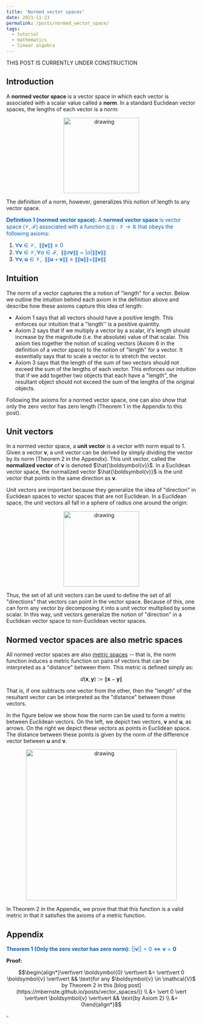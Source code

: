```yaml
---
title: 'Normed vector spaces'
date: 2021-11-23
permalink: /posts/normed_vector_space/
tags:
  - tutorial
  - mathematics
  - linear algebra
---
```


THIS POST IS CURRENTLY UNDER CONSTRUCTION

Introduction
------------

A **normed vector space** is a vector space in which each vector is associated with a scalar value called a **norm**.  In a standard Euclidean vector spaces, the lengths of each vector is a norm:

<center><img src="https://raw.githubusercontent.com/mbernste/mbernste.github.io/master/images/Norm.png" alt="drawing" width="200"/></center>

The definition of a norm, however, generalizes this notion of length to any vector space.  

<span style="color:#0060C6">**Definition 1 (normed vector space):** A **normed vector space** is vector space $(\mathcal{V}, \mathcal{F})$ associated with a function $\|\|.\|\| : \mathcal{V} \rightarrow \mathbb{R}$ that obeys the following axioms:</span>

1. <span style="color:#0060C6">$\forall \boldsymbol{v} \in \mathcal{V}, \ \ \|\|\boldsymbol{v}\|\| \geq 0$</span>  
2. <span style="color:#0060C6">$\forall \boldsymbol{v} \in \mathcal{V}, \forall \alpha \in \mathcal{F}, \ \ \|\|\alpha\boldsymbol{v}\|\| = |\alpha| \|\|\boldsymbol{v}\|\|$</span>  
3. <span style="color:#0060C6">$\forall \boldsymbol{v}, \boldsymbol{u} \in \mathcal{V}, \ \ \|\|\boldsymbol{u} + \boldsymbol{v}\|\| \leq \|\|\boldsymbol{u}\|\| + \|\|\boldsymbol{v}\|\|$</span>   

Intuition
---------

The norm of a vector captures the a notion of "length" for a vector.  Below we outline the intuition behind each axiom in the definition above and describe how these axioms capture this idea of length:

* Axiom 1 says that all vectors should have a positive length.  This enforces our intuition that a "length'' is a positive quantity.
* Axiom 2 says that if we multiply a vector by a scalar, it's length should increase by the magnitude (i.e. the absolute) value of that scalar. This axiom ties together the notion of scaling vectors (Axiom 6 in the definition of a vector space) to the notion of "length" for a vector.  It essentially says that to scale a vector is to stretch the vector.
* Axiom 3 says that the length of the sum of two vectors should not exceed the sum of the lengths of each vector.  This enforces our intuition that if we add together two objects that each have a "length", the resultant object should not exceed the sum of the lengths of the original objects.

Following the axioms for a normed vector space, one can also show that only the zero vector has zero length (Theorem 1 in the Appendix to this post).
  
Unit vectors
------------

In a normed vector space, a **unit vector** is a vector with norm equal to 1. Given a vector $\boldsymbol{v}$, a unit vector can be derived by simply dividing the vector by its norm (Theorem 2 in the Appendix).  This unit vector, called the **normalized vector** of $\boldsymbol{v}$ is denoted $\hat{\boldsymbol{v}}$.  In a Euclidean vector space, the normalized vector $\hat{\boldsymbol{v}}$ is the unit vector that points in the same direction as $\boldsymbol{v}$.  
 
Unit vectors are important because they generalize the idea of "direction" in Euclidean spaces to vector spaces that are not Euclidean. In a Euclidean space, the unit vectors all fall in a sphere of radius one around the origin:

<center><img src="https://raw.githubusercontent.com/mbernste/mbernste.github.io/master/images/UnitVectors.png" alt="drawing" width="200"/></center>

Thus, the set of all unit vectors can be used to define the set of all "directions" that vectors can point in the vector space. Because of this, one can form any vector by decomposing it into a unit vector multiplied by some scalar.  In this way, unit vectors generalize the notion of "direction" in a Euclidean vector space to non-Euclidean vector spaces.
 
Normed vector spaces are also metric spaces
-------------------------------------------
  
All normed vector spaces are also [metric spaces](https://en.wikipedia.org/wiki/Metric_(mathematics)) -- that is, the norm function induces a metric function on pairs of vectors that can be interpreted as a "distance" between them. This metric is defined simply as:

$$d(\boldsymbol{x}, \boldsymbol{y}) := \|\boldsymbol{x} - \boldsymbol{y}\|$$

That is, if one subtracts one vector from the other, then the "length" of the resultant vector can be interpreted as the "distance" between those vectors. 

In the figure below we show how the norm can be used to form a metric between Euclidean vectors. On the left, we depict two vectors, $\boldsymbol{v}$ and $\boldsymbol{u}$, as arrows. On the right we depict these vectors as points in Euclidean space. The distance between these points is given by the norm of the difference vector between $\boldsymbol{u}$ and $\boldsymbol{v}$.  

<center><img src="https://raw.githubusercontent.com/mbernste/mbernste.github.io/master/images/NormAsMetric.png" alt="drawing" width="400"/></center>

In Theorem 2 in the Appendix, we prove that that this function is a valid metric in that it satisfies the axioms of a metric function.

Appendix
--------

<span style="color:#0060C6">**Theorem 1 (Only the zero vector has zero norm):** $\vert\vert \boldsymbol{v} \vert\vert = 0 \iff \boldsymbol{v} = \boldsymbol{0}$</span>

**Proof:**

$$\begin{align*}\vert\vert \boldsymbol{0} \vert\vert &= \vert\vert 0 \boldsymbol{v} \vert\vert && \text{for any $\boldsymbol{v} \in \mathcal{V}$ by Theorem 2 in this [blog post](https://mbernste.github.io/posts/vector_spaces/)} \\
&= \vert 0 \vert \vert\vert \boldsymbol{v} \vert\vert  && \text{by Axiom 2} \\ &= 0\end{align*}$$

$\square$
